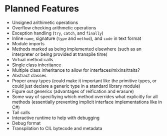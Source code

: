 # Planned Features

- Unsigned arithimetic operations
- Overflow checking arithmetic operations
- Exception handling (`try`, `catch`, and `finally`)
- Inline `name`, signature (`type` and `method`), and `code` in text format
- Module imports
- Methods marked as being implemented elsewhere (such as an interpreter or being provided at transpile time)
- Virtual method calls
- Single class inheritance
- Multiple class inheritance to allow for interfaces/mixins/traits?
- Abstract classes
- Proper array types (could make it important like the primitive types, or could just declare a generic type in a standard library module)
- Figure out generics (advantages of reification and erasure)
- Some way of specifiying which method overrides what explicitly for all methods (essentially preventing implicit interface implementations like in C#)
- Tail calls
- Interactive runtime to help with debugging
- Debug format
- Transpilation to CIL bytecode and metadata
